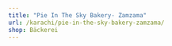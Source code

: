 ```yaml
---
title: "Pie In The Sky Bakery- Zamzama"
url: /karachi/pie-in-the-sky-bakery-zamzama/
shop: Bäckerei
---
```

